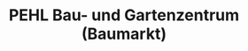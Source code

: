 ---
title: "PEHL Bau- und Gartenzentrum (Baumarkt)"
url: /rothenburg-ob-der-tauber/pehl-bau-und-gartenzentrum-baumarkt/
shop: Baumarkt
---